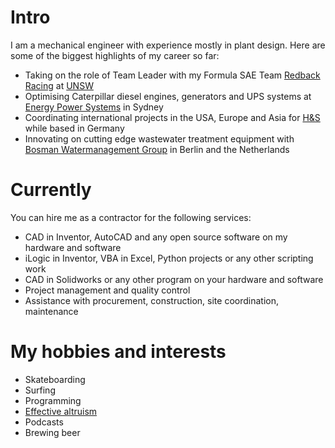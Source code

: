 
# Intro

I am a mechanical engineer with experience mostly in plant design. Here are some of the biggest highlights of my career so far:

- Taking on the role of Team Leader with my Formula SAE Team [Redback Racing](https://www.redbackracing.com/) at [UNSW](https://www.unsw.edu.au/)
- Optimising Caterpillar diesel engines, generators and UPS systems at [Energy Power Systems](https://www.energypower.com.au/) in Sydney
- Coordinating international projects in the USA, Europe and Asia for [H&S](https://www.hs-anlagentechnik.de/en/) while based in Germany
- Innovating on cutting edge wastewater treatment equipment with [Bosman Watermanagement Group](https://www.bosman-water.nl/en/) in Berlin and the Netherlands 

# Currently

You can hire me as a contractor for the following services:

- CAD in Inventor, AutoCAD and any open source software on my hardware and software
- iLogic in Inventor, VBA in Excel, Python projects or any other scripting work
- CAD in Solidworks or any other program on your hardware and software
- Project management and quality control
- Assistance with procurement, construction, site coordination, maintenance

# My hobbies and interests

- Skateboarding
- Surfing
- Programming
- [Effective altruism](https://www.effectivealtruism.org/)
- Podcasts
- Brewing beer

